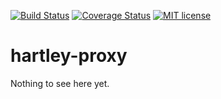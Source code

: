 [![Build Status](https://travis-ci.org/mthx/hartley-proxy.svg?branch=develop)](https://travis-ci.org/mthx/hartley-proxy.svg?branch=develop)
[![Coverage Status](https://coveralls.io/repos/github/mthx/hartley-proxy/badge.svg?branch=develop)](https://coveralls.io/github/mthx/hartley-proxy?branch=develop)
[![MIT license](http://img.shields.io/badge/license-MIT-brightgreen.svg)](http://opensource.org/licenses/MIT)

# hartley-proxy

Nothing to see here yet.

